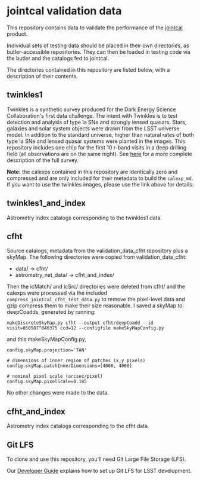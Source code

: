 jointcal validation data
========================

This repository contains data to validate the performance of the [jointcal](http://github.com/lsst/jointcal) product.

Individual sets of testing data should be placed in their own directories, as butler-accessible repositories. They can then be loaded in testing code via the butler and the catalogs fed to jointcal.

The directories contained in this repository are listed below, with a description of their contents.

twinkles1
---------

Twinkles is a synthetic survey produced for the Dark Energy Science Collaboration's first data challenge. The intent with Twinkles is to test detection and analysis of type Ia SNe and strongly lensed quasars. Stars, galaxies and solar system objects were drawn from the LSST universe model. In addition to the standard universe, higher than natural rates of both type Ia SNe and lensed quasar systems were planted in the images. This repository includes one chip for the first 10 r-band visits in a deep drilling field (all observations are on the same night). See [here](https://github.com/DarkEnergyScienceCollaboration/Twinkles/blob/master/doc/Design.md) for a more complete description of the full survey.

**Note:** the calexps contained in this repository are identically zero and compressed and are only included for their metadata to build the `calexp_md`. If you want to use the twinkles images, please use the link above for details.

twinkles1_and_index
-------------------

Astrometry index catalogs corresponding to the twinkles1 data.

cfht
----

Source catalogs, metadata from the validation_data_cfht repository plus a skyMap. The following directories were copied from validation_data_cfht:

 * data/ -> cfht/
 * astrometry_net_data/ -> cfht_and_index/

Then the icMatch/ and icSrc/ directories were deleted from cfht/ and the calexps were processed via the included `compress_jointcal_cfht_test_data.py` to remove the pixel-level data and gzip compress them to make their size reasonable. I saved a skyMap to deepCoadds, generated by running:

```
makeDiscreteSkyMap.py cfht --output cfht/deepCoadd --id visit=850587^840375 ccd=12 --configfile makeSkyMapConfig.py
```

and this makeSkyMapConfig.py,

```
config.skyMap.projection='TAN'

# dimensions of inner region of patches (x,y pixels)
config.skyMap.patchInnerDimensions=[4000, 4000]

# nominal pixel scale (arcsec/pixel)
config.skyMap.pixelScale=0.185
```

No other changes were made to the data.

cfht_and_index
--------------

Astrometry index catalogs corresponding to the cfht data.

Git LFS
-------

To clone and use this repository, you'll need Git Large File Storage (LFS).

Our [Developer Guide](http://developer.lsst.io/en/latest/tools/git_lfs.html)
explains how to set up Git LFS for LSST development.
